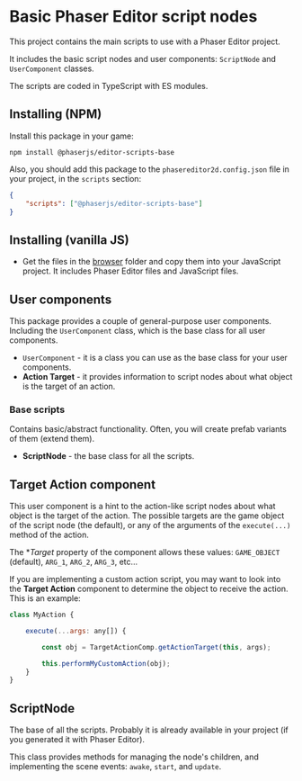 # Basic Phaser Editor script nodes

This project contains the main scripts to use with a Phaser Editor project.

It includes the basic script nodes and user components: `ScriptNode` and `UserComponent` classes.

The scripts are coded in TypeScript with ES modules.

## Installing (NPM)

Install this package in your game:

```
npm install @phaserjs/editor-scripts-base
```

Also, you should add this package to the `phasereditor2d.config.json` file in your project, in the `scripts` section:

```json
{
    "scripts": ["@phaserjs/editor-scripts-base"]
}
```

## Installing (vanilla JS)

* Get the files in the [browser](./browser/) folder and copy them into your JavaScript project. It includes Phaser Editor files and JavaScript files.

## User components

This package provides a couple of general-purpose user components. Including the `UserComponent` class, which is the base class for all user components.

* `UserComponent` - it is a class you can use as the base class for your user components.
* **Action Target** - it provides information to script nodes about what object is the target of an action.

### Base scripts

Contains basic/abstract functionality. Often, you will create prefab variants of them (extend them).

* **ScriptNode** - the base class for all the scripts.

## Target Action component

This user component is a hint to the action-like script nodes about what object is the target of the action. The possible targets are the game object of the script node (the default), or any of the arguments of the `execute(...)` method of the action.

The **Target* property of the component allows these values: `GAME_OBJECT` (default), `ARG_1`, `ARG_2`, `ARG_3`, etc...

If you are implementing a custom action script, you may want to look into the **Target Action** component to determine the object to receive the action. This is an example:

```js
class MyAction {

    execute(...args: any[]) {

        const obj = TargetActionComp.getActionTarget(this, args);

        this.performMyCustomAction(obj);
    }
}
```

## ScriptNode

The base of all the scripts. Probably it is already available in your project (if you generated it with Phaser Editor).

This class provides methods for managing the node's children, and implementing the scene events: `awake`, `start`, and `update`.